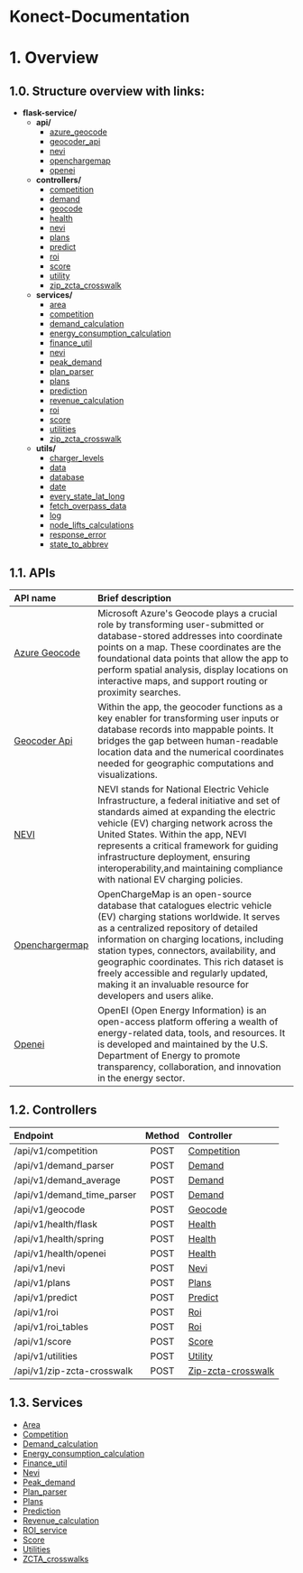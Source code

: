 # Konect-Documentation

# 1. Overview

## 1.0. Structure overview with links:
- **flask-service/**
  - **api/**
    - [azure_geocode](https://github.com/AyhanHasanov/Konect-Documentation/blob/main/APIs/AZURE_GEOCODE.md)
    - [geocoder_api](https://github.com/AyhanHasanov/Konect-Documentation/blob/main/APIs/GEOCODER_API.md)
    - [nevi](https://github.com/AyhanHasanov/Konect-Documentation/blob/main/APIs/NEVI.PY.md)
    - [openchargemap](https://github.com/AyhanHasanov/Konect-Documentation/blob/main/APIs/OPENCHARGEMAP.PY.md)
    - [openei](https://github.com/AyhanHasanov/Konect-Documentation/blob/main/APIs/OPENEI.PY.md)
  - **controllers/**
    - [competition](https://github.com/AyhanHasanov/Konect-Documentation/blob/main/Controllers/Competition.md)
    - [demand](https://github.com/AyhanHasanov/Konect-Documentation/blob/main/Controllers/Demand.md)
    - [geocode](https://github.com/AyhanHasanov/Konect-Documentation/blob/main/Controllers/GeoCode.md)
    - [health](https://github.com/AyhanHasanov/Konect-Documentation/blob/main/Controllers/HEALTH.PY.md)
    - [nevi](https://github.com/AyhanHasanov/Konect-Documentation/blob/main/Controllers/NEVI.md)
    - [plans](https://github.com/AyhanHasanov/Konect-Documentation/blob/main/Controllers/Plans.md)
    - [predict](https://github.com/AyhanHasanov/Konect-Documentation/blob/main/Controllers/Predict.md)
    - [roi](https://github.com/AyhanHasanov/Konect-Documentation/blob/main/Controllers/ROI.PY.md)
    - [score](https://github.com/AyhanHasanov/Konect-Documentation/blob/main/Controllers/Score.md)
    - [utility](https://github.com/AyhanHasanov/Konect-Documentation/blob/main/Controllers/UTILITY.PY.md)
    - [zip_zcta_crosswalk](https://github.com/AyhanHasanov/Konect-Documentation/blob/main/Controllers/ZIP_ZCTA_Crosswalk.md)
  - **services/**
    - [area](https://github.com/AyhanHasanov/Konect-Documentation/blob/main/Services/AREA.PY.md)
    - [competition](https://github.com/AyhanHasanov/Konect-Documentation/blob/main/Services/COMPETITION.PY%20(SERVICE).md)
    - [demand_calculation](https://github.com/AyhanHasanov/Konect-Documentation/blob/main/Services/DEMAND_CALCULATION.PY.md)
    - [energy_consumption_calculation](https://github.com/AyhanHasanov/Konect-Documentation/blob/main/Services/ENERGY_CONSUMPTION_CALCULATION.md)
    - [finance_util](https://github.com/AyhanHasanov/Konect-Documentation/blob/main/Services/FINANCE_UTIL.md)
    - [nevi](https://github.com/AyhanHasanov/Konect-Documentation/blob/main/Services/NEVI.md)
    - [peak_demand](https://github.com/AyhanHasanov/Konect-Documentation/blob/main/Services/PEAK_DEMAND.PY.md)
    - [plan_parser](https://github.com/AyhanHasanov/Konect-Documentation/blob/main/Services/PLAN_PARSER.PY.md)
    - [plans](https://github.com/AyhanHasanov/Konect-Documentation/blob/main/Services/PLANS.PY.md)
    - [prediction](https://github.com/AyhanHasanov/Konect-Documentation/blob/main/Services/PREDICTION.PY.md)
    - [revenue_calculation](https://github.com/AyhanHasanov/Konect-Documentation/blob/main/Services/REVENUE_CALCULATION.md)
    - [roi](https://github.com/AyhanHasanov/Konect-Documentation/blob/main/Services/ROI_SERVICE.PY.md)
    - [score](https://github.com/AyhanHasanov/Konect-Documentation/blob/main/Services/SCORE.md)
    - [utilities](https://github.com/AyhanHasanov/Konect-Documentation/blob/main/Services/UTILITIES.PY%20(SERVICE).md)
    - [zip_zcta_crosswalk](https://github.com/AyhanHasanov/Konect-Documentation/blob/main/Services/ZCTA_CROSSWALK.PY.md)
  - **utils/**
    - [charger_levels](https://github.com/AyhanHasanov/Konect-Documentation/blob/main/Utils/CHARGER_LEVELS.PY.md)
    - [data](https://github.com/AyhanHasanov/Konect-Documentation/blob/main/Utils/DATA.PY.md)
    - [database](https://github.com/AyhanHasanov/Konect-Documentation/blob/main/Utils/DATABASE.md)
    - [date](https://github.com/AyhanHasanov/Konect-Documentation/blob/main/Utils/DATE.PY.md)
    - [every_state_lat_long](https://github.com/AyhanHasanov/Konect-Documentation/blob/main/Utils/EVERY_STATE_LAT_LONG.md)
    - [fetch_overpass_data](https://github.com/AyhanHasanov/Konect-Documentation/blob/main/Utils/FETCH_OVERPASS_DATA.PY.md)
    - [log](https://github.com/AyhanHasanov/Konect-Documentation/blob/main/Utils/LOG.PY.md)
    - [node_lifts_calculations](https://github.com/AyhanHasanov/Konect-Documentation/blob/main/Utils/NODE_LIFTS_CALCULATIONS.PY.md)
    - [response_error](https://github.com/AyhanHasanov/Konect-Documentation/blob/main/Utils/RESPONSE_ERROR.PY.md)
    - [state_to_abbrev](https://github.com/AyhanHasanov/Konect-Documentation/blob/main/Utils/STATE_TO_ABBREV.PY.md)


## 1.1. APIs
|API name|Brief description|
|:--|:--|
|[Azure Geocode](https://github.com/AyhanHasanov/Konect-Documentation/blob/main/APIs/AZURE_GEOCODE.md)|Microsoft Azure's Geocode plays a crucial role by transforming user-submitted or database-stored addresses into coordinate points on a map. These coordinates are the foundational data points that allow the app to perform spatial analysis, display locations on interactive maps, and support routing or proximity searches.|
|[Geocoder Api](https://github.com/AyhanHasanov/Konect-Documentation/blob/main/APIs/GEOCODER_API.md)|Within the app, the geocoder functions as a key enabler for transforming user inputs or database records into mappable points. It bridges the gap between human-readable location data and the numerical coordinates needed for geographic computations and visualizations.|
|[NEVI](https://github.com/AyhanHasanov/Konect-Documentation/blob/main/APIs/NEVI.PY.md)|NEVI stands for National Electric Vehicle Infrastructure, a federal initiative and set of standards aimed at expanding the electric vehicle (EV) charging network across the United States. Within the app, NEVI represents a critical framework for guiding infrastructure deployment, ensuring interoperability,and maintaining compliance with national EV charging policies.|
|[Openchargermap](https://github.com/AyhanHasanov/Konect-Documentation/blob/main/APIs/OPENCHARGEMAP.PY.md)|OpenChargeMap is an open-source database that catalogues electric vehicle (EV) charging stations worldwide. It serves as a centralized repository of detailed information on charging locations, including station types, connectors, availability, and geographic coordinates. This rich dataset is freely accessible and regularly updated, making it an invaluable resource for developers and users alike.|
|[Openei](https://github.com/AyhanHasanov/Konect-Documentation/blob/main/APIs/OPENEI.PY.md)|OpenEI (Open Energy Information) is an open-access platform offering a wealth of energy-related data, tools, and resources. It is developed and maintained by the U.S. Department of Energy to promote transparency, collaboration, and innovation in the energy sector.|

## 1.2. Controllers
|Endpoint|Method|Controller|
|:--|:--:|:--|
|/api/v1/competition|POST|[Competition](https://github.com/AyhanHasanov/Konect-Documentation/blob/main/Controllers/Competition.md)
|/api/v1/demand_parser|POST|[Demand](https://github.com/AyhanHasanov/Konect-Documentation/blob/main/Controllers/Demand.md)
|/api/v1/demand_average|POST|[Demand](https://github.com/AyhanHasanov/Konect-Documentation/blob/main/Controllers/Demand.md)
|/api/v1/demand_time_parser|POST|[Demand](https://github.com/AyhanHasanov/Konect-Documentation/blob/main/Controllers/Demand.md)
|/api/v1/geocode|POST|[Geocode](https://github.com/AyhanHasanov/Konect-Documentation/blob/main/Controllers/GeoCode.md)
|/api/v1/health/flask|POST|[Health](https://github.com/AyhanHasanov/Konect-Documentation/blob/main/Controllers/HEALTH.PY.md)
|/api/v1/health/spring|POST|[Health](https://github.com/AyhanHasanov/Konect-Documentation/blob/main/Controllers/HEALTH.PY.md)
|/api/v1/health/openei|POST|[Health](https://github.com/AyhanHasanov/Konect-Documentation/blob/main/Controllers/HEALTH.PY.md)
|/api/v1/nevi|POST|[Nevi](https://github.com/AyhanHasanov/Konect-Documentation/blob/main/Controllers/NEVI.md)
|/api/v1/plans|POST|[Plans](https://github.com/AyhanHasanov/Konect-Documentation/blob/main/Controllers/Plans.md)
|/api/v1/predict|POST|[Predict](https://github.com/AyhanHasanov/Konect-Documentation/blob/main/Controllers/Predict.md)
|/api/v1/roi|POST|[Roi](https://github.com/AyhanHasanov/Konect-Documentation/blob/main/Controllers/ROI.PY.md)
|/api/v1/roi_tables|POST|[Roi](https://github.com/AyhanHasanov/Konect-Documentation/blob/main/Controllers/ROI.PY.md)
|/api/v1/score|POST|[Score](https://github.com/AyhanHasanov/Konect-Documentation/blob/main/Controllers/Score.md)
|/api/v1/utilities|POST|[Utility](https://github.com/AyhanHasanov/Konect-Documentation/blob/main/Controllers/UTILITY.PY.md)
|/api/v1/zip-zcta-crosswalk|POST|[Zip-zcta-crosswalk](https://github.com/AyhanHasanov/Konect-Documentation/blob/main/Controllers/ZIP_ZCTA_Crosswalk.md)

## 1.3. Services
-	[Area](https://github.com/AyhanHasanov/Konect-Documentation/blob/main/Services/AREA.PY.md)
-	[Competition](https://github.com/AyhanHasanov/Konect-Documentation/blob/main/Services/COMPETITION.PY%20(SERVICE).md)
-	[Demand_calculation](https://github.com/AyhanHasanov/Konect-Documentation/blob/main/Services/DEMAND_CALCULATION.PY.md)
-	[Energy_consumption_calculation](https://github.com/AyhanHasanov/Konect-Documentation/blob/main/Services/ENERGY_CONSUMPTION_CALCULATION.md)
-	[Finance_util](https://github.com/AyhanHasanov/Konect-Documentation/blob/main/Services/FINANCE_UTIL.md)
-	[Nevi](https://github.com/AyhanHasanov/Konect-Documentation/blob/main/Services/NEVI.md)
-	[Peak_demand](https://github.com/AyhanHasanov/Konect-Documentation/blob/main/Services/PEAK_DEMAND.PY.md)
-	[Plan_parser](https://github.com/AyhanHasanov/Konect-Documentation/blob/main/Services/PLAN_PARSER.PY.md)
-	[Plans](https://github.com/AyhanHasanov/Konect-Documentation/blob/main/Services/PLANS.PY.md)
-	[Prediction](https://github.com/AyhanHasanov/Konect-Documentation/blob/main/Services/PREDICTION.PY.md)
-	[Revenue_calculation](https://github.com/AyhanHasanov/Konect-Documentation/blob/main/Services/REVENUE_CALCULATION.md)
-	[ROI_service](https://github.com/AyhanHasanov/Konect-Documentation/blob/main/Services/ROI_SERVICE.PY.md)
-	[Score](https://github.com/AyhanHasanov/Konect-Documentation/blob/main/Services/SCORE.md)
-	[Utilities](https://github.com/AyhanHasanov/Konect-Documentation/blob/main/Services/UTILITIES.PY%20(SERVICE).md)
-	[ZCTA_crosswalks](https://github.com/AyhanHasanov/Konect-Documentation/blob/main/Services/ZCTA_CROSSWALK.PY.md)
